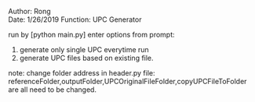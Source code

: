 Author: Rong	
Date: 1/26/2019
Function: UPC Generator

run by [python main.py] enter options from prompt:

1. generate only single UPC everytime run
2. generate UPC files based on existing file.

note: change folder address in header.py file:
referenceFolder,outputFolder,UPCOriginalFileFolder,copyUPCFileToFolder are all need to be changed.

